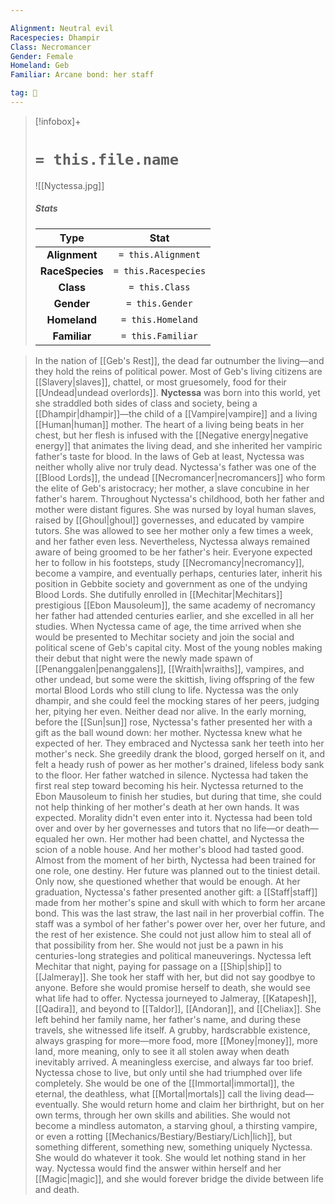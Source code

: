 ```yaml
---

Alignment: Neutral evil
Racespecies: Dhampir
Class: Necromancer
Gender: Female
Homeland: Geb
Familiar: Arcane bond: her staff

tag: 👤️
---
```


> [!infobox]+
> #  `= this.file.name`
> ![[Nyctessa.jpg]]
> ##### Stats
> Type | Stat |
> :---: |:---:|
> **Alignment** | `= this.Alignment` |
> **RaceSpecies** | `= this.Racespecies` |
> **Class** | `= this.Class` |
> **Gender** | `= this.Gender` |
> **Homeland** | `= this.Homeland` |
> **Familiar** | `= this.Familiar` |



> In the nation of [[Geb's Rest]], the dead far outnumber the living—and they hold the reins of political power. Most of Geb's living citizens are [[Slavery|slaves]], chattel, or most gruesomely, food for their [[Undead|undead overlords]]. **Nyctessa** was born into this world, yet she straddled both sides of class and society, being a [[Dhampir|dhampir]]—the child of a [[Vampire|vampire]] and a living [[Human|human]] mother. The heart of a living being beats in her chest, but her flesh is infused with the [[Negative energy|negative energy]] that animates the living dead, and she inherited her vampiric father's taste for blood. In the laws of Geb at least, Nyctessa was neither wholly alive nor truly dead.
> Nyctessa's father was one of the [[Blood Lords]], the undead [[Necromancer|necromancers]] who form the elite of Geb's aristocracy; her mother, a slave concubine in her father's harem. Throughout Nyctessa's childhood, both her father and mother were distant figures. She was nursed by loyal human slaves, raised by [[Ghoul|ghoul]] governesses, and educated by vampire tutors. She was allowed to see her mother only a few times a week, and her father even less. Nevertheless, Nyctessa always remained aware of being groomed to be her father's heir. Everyone expected her to follow in his footsteps, study [[Necromancy|necromancy]], become a vampire, and eventually perhaps, centuries later, inherit his position in Gebbite society and government as one of the undying Blood Lords. She dutifully enrolled in [[Mechitar|Mechitars]] prestigious [[Ebon Mausoleum]], the same academy of necromancy her father had attended centuries earlier, and she excelled in all her studies.
> When Nyctessa came of age, the time arrived when she would be presented to Mechitar society and join the social and political scene of Geb's capital city. Most of the young nobles making their debut that night were the newly made spawn of [[Penanggalen|penanggalens]], [[Wraith|wraiths]], vampires, and other undead, but some were the skittish, living offspring of the few mortal Blood Lords who still clung to life. Nyctessa was the only dhampir, and she could feel the mocking stares of her peers, judging her, pitying her even. Neither dead nor alive.
> In the early morning, before the [[Sun|sun]] rose, Nyctessa's father presented her with a gift as the ball wound down: her mother. Nyctessa knew what he expected of her. They embraced and Nyctessa sank her teeth into her mother's neck. She greedily drank the blood, gorged herself on it, and felt a heady rush of power as her mother's drained, lifeless body sank to the floor. Her father watched in silence. Nyctessa had taken the first real step toward becoming his heir.
> Nyctessa returned to the Ebon Mausoleum to finish her studies, but during that time, she could not help thinking of her mother's death at her own hands. It was expected. Morality didn't even enter into it. Nyctessa had been told over and over by her governesses and tutors that no life—or death—equaled her own. Her mother had been chattel, and Nyctessa the scion of a noble house. And her mother's blood had tasted good. Almost from the moment of her birth, Nyctessa had been trained for one role, one destiny. Her future was planned out to the tiniest detail. Only now, she questioned whether that would be enough.
> At her graduation, Nyctessa's father presented another gift: a [[Staff|staff]] made from her mother's spine and skull with which to form her arcane bond. This was the last straw, the last nail in her proverbial coffin. The staff was a symbol of her father's power over her, over her future, and the rest of her existence. She could not just allow him to steal all of that possibility from her. She would not just be a pawn in his centuries-long strategies and political maneuverings.
> Nyctessa left Mechitar that night, paying for passage on a [[Ship|ship]] to [[Jalmeray]]. She took her staff with her, but did not say goodbye to anyone. Before she would promise herself to death, she would see what life had to offer. Nyctessa journeyed to Jalmeray, [[Katapesh]], [[Qadira]], and beyond to [[Taldor]], [[Andoran]], and [[Cheliax]]. She left behind her family name, her father's name, and during these travels, she witnessed life itself. A grubby, hardscrabble existence, always grasping for more—more food, more [[Money|money]], more land, more meaning, only to see it all stolen away when death inevitably arrived. A meaningless exercise, and always far too brief.
> Nyctessa chose to live, but only until she had triumphed over life completely. She would be one of the [[Immortal|immortal]], the eternal, the deathless, what [[Mortal|mortals]] call the living dead—eventually. She would return home and claim her birthright, but on her own terms, through her own skills and abilities. She would not become a mindless automaton, a starving ghoul, a thirsting vampire, or even a rotting [[Mechanics/Bestiary/Bestiary/Lich|lich]], but something different, something new, something uniquely Nyctessa. She would do whatever it took. She would let nothing stand in her way. Nyctessa would find the answer within herself and her [[Magic|magic]], and she would forever bridge the divide between life and death.








